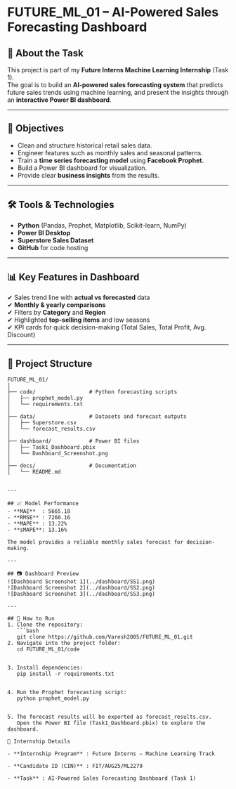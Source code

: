 # FUTURE_ML_01 – AI-Powered Sales Forecasting Dashboard

## 📌 About the Task
This project is part of my **Future Interns Machine Learning Internship** (Task 1).  
The goal is to build an **AI-powered sales forecasting system** that predicts future sales trends using machine learning, and present the insights through an **interactive Power BI dashboard**.

---

## 🎯 Objectives
- Clean and structure historical retail sales data.
- Engineer features such as monthly sales and seasonal patterns.
- Train a **time series forecasting model** using **Facebook Prophet**.
- Build a Power BI dashboard for visualization.
- Provide clear **business insights** from the results.

---

## 🛠️ Tools & Technologies
- **Python** (Pandas, Prophet, Matplotlib, Scikit-learn, NumPy)
- **Power BI Desktop**
- **Superstore Sales Dataset**
- **GitHub** for code hosting

---

## 📊 Key Features in Dashboard
✔ Sales trend line with **actual vs forecasted** data  
✔ **Monthly & yearly comparisons**  
✔ Filters by **Category** and **Region**  
✔ Highlighted **top-selling items** and low seasons  
✔ KPI cards for quick decision-making (Total Sales, Total Profit, Avg. Discount)

---

## 📂 Project Structure
```text
FUTURE_ML_01/
│
├── code/                 # Python forecasting scripts
│   ├── prophet_model.py
│   └── requirements.txt
│
├── data/                 # Datasets and forecast outputs
│   ├── Superstore.csv
│   └── forecast_results.csv
│
├── dashboard/            # Power BI files
│   ├── Task1_Dashboard.pbix
│   └── Dashboard_Screenshot.png
│
├── docs/                 # Documentation
│   └── README.md


---

## 📈 Model Performance
- **MAE**  : 5665.18  
- **RMSE** : 7260.16  
- **MAPE** : 13.22%  
- **sMAPE**: 13.16%  

The model provides a reliable monthly sales forecast for decision-making.

---

## 📷 Dashboard Preview
![Dashboard Screenshot 1](../dashboard/SS1.png)
![Dashboard Screenshot 2](../dashboard/SS2.png)
![Dashboard Screenshot 3](../dashboard/SS3.png)

---

## 🚀 How to Run
1. Clone the repository:
   ```bash
   git clone https://github.com/Varesh2005/FUTURE_ML_01.git
2. Navigate into the project folder:
   cd FUTURE_ML_01/code


3. Install dependencies:
   pip install -r requirements.txt


4. Run the Prophet forecasting script:
   python prophet_model.py


5. The forecast results will be exported as forecast_results.csv.
   Open the Power BI file (Task1_Dashboard.pbix) to explore the dashboard.

📌 Internship Details

- **Internship Program** : Future Interns – Machine Learning Track

- **Candidate ID (CIN)** : FIT/AUG25/ML2279

- **Task** : AI-Powered Sales Forecasting Dashboard (Task 1)